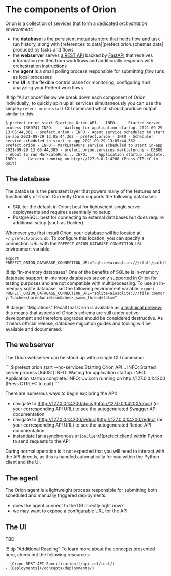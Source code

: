 # The components of Orion 

Orion is a collection of services that form a dedicated _orchestration environment_:

- the **database** is the persistent metadata store that holds flow and task run history, along with [references to data][prefect.orion.schemas.data] produced by tasks and flows
- the **webserver** serves [a REST API](/api-ref/rest-api/) backed by [FastAPI](https://fastapi.tiangolo.com/) that receives information emitted from workflows and additionally responds with orchestration instructions
- the **agent** is a small polling process responsible for submitting _flow_ runs as local processes
- the **UI** is the flexible control plane for monitoring, configuring and analyzing your Prefect workflows

!!! tip "All at once"
    Below we break down each component of Orion individually; to quickly spin up all services simultaneously you can use the simple `prefect orion start` CLI command which should produce output similar to this:
    <div class="termy">
    ```
    $ prefect orion start
    Starting Orion API...
    INFO:     Started server process [36974]
    INFO:     Waiting for application startup.
    2021-09-29 13:05:44,361 - prefect.orion - INFO - Agent service scheduled to start in-app
    2021-09-29 13:05:44,362 - prefect.orion - INFO - Scheduler service scheduled to start in-app
    2021-09-29 13:05:44,362 - prefect.orion - INFO - MarkLateRuns service scheduled to start in-app
    2021-09-29 13:05:44,385 - prefect.orion.services.marklateruns - DEBUG - About to run MarkLateRuns...
    INFO:     Application startup complete.
    INFO:     Uvicorn running on http://127.0.0.1:4200 (Press CTRL+C to quit)
    ```
    </div>

## The database

The database is the persistent layer that powers many of the features and functionality of Orion.  Currently Orion supports the following databases:

- SQLite: the default in Orion; best for lightweight single server deployments and requires essentially no setup
- PostgreSQL: best for connecting to external databases but does require additional setup (such as Docker)

Whenever you first install Orion, your database will be located at `~/.prefect/orion.db`. To configure this location, you can specify a connection URL with the `PREFECT_ORION_DATABASE_CONNECTION_URL` environment variable:

```
export PREFECT_ORION_DATABASE_CONNECTION_URL="sqlite+aiosqlite:////full/path/to/a/location/orion.db"
```

!!! tip "In-memory databases"
    One of the benefits of SQLite is in-memory database support; in-memory databases are only supported in Orion for testing purposes and are not compatible with multiprocessing.  To use an in-memory sqlite database, set the following environment variable:
    ```
    export PREFECT_ORION_DATABASE_CONNECTION_URL="sqlite+aiosqlite:///file::memory:?cache=shared&uri=true&check_same_thread=false"
    ```

!!! danger "Migrations"
    Recall that Orion is available as [a technical preivew](/faq/#why-is-orion-being-released-as-a-technical-preview); this means that aspects of Orion's schema are still under active development and therefore upgrades should be considered destructive.  As it nears official release, database migration guides and tooling will be available and documented.

## The webserver

The Orion webserver can be stood up with a single CLI command:

<div class="termy">
```
$ prefect orion start --no-services
Starting Orion API...
INFO:     Started server process [84081]
INFO:     Waiting for application startup.
INFO:     Application startup complete.
INFO:     Uvicorn running on http://127.0.0.1:4200 (Press CTRL+C to quit)
```
</div>

There are numerous ways to begin exploring the API:

- navigate to [http://127.0.0.1:4200/docs](http://127.0.0.1:4200/docs) (or your corresponding API URL) to see the autogenerated Swagger API documentation
- navigate to [http://127.0.0.1:4200/redoc](http://127.0.0.1:4200/redoc) (or your corresponding API URL) to see the autogenerated Redoc API documentation
- instantiate [an asynchronous `OrionClient`][prefect.client] within Python to send requests to the API

During normal operation is it not expected that you will need to interact with the API directly, as this is handled automatically for you within the Python client and the UI.

## The agent

The Orion agent is a lightweight process responsible for submitting both scheduled and manually triggered deployments.  

- does the agent connect to the DB directly right now? 
- we may want to expose a configurable URL for the API

## The UI

TBD

!!! tip "Additional Reading"
    To learn more about the concepts presented here, check out the following resources:

    - [Orion REST API Specification](/api-ref/rest/)
    - [Deployments](/concepts/deployments/)
